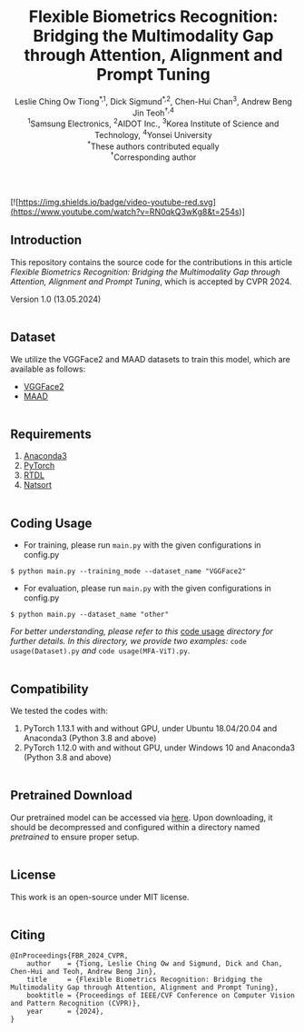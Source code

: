 <h1 align="center">
  Flexible Biometrics Recognition: Bridging the Multimodality Gap through Attention, Alignment and Prompt Tuning
</h1>
<p align="center">
  Leslie Ching Ow Tiong<sup>*,1</sup>,  Dick Sigmund<sup>*,2</sup>, Chen-Hui Chan<sup>3</sup>, Andrew Beng Jin Teoh<sup>&dagger;,4</sup>
  <br/>
  <sup>1</sup>Samsung Electronics,  <sup>2</sup>AIDOT Inc., <sup>3</sup>Korea Institute of Science and Technology, <sup>4</sup>Yonsei University
  <br/>
  <sup>*</sup>These authors contributed equally
  <br/>
  <sup>&dagger;</sup>Corresponding author
  <br/><br/>
</p>
<br/>

[![https://img.shields.io/badge/video-youtube-red.svg](<https://www.youtube.com/watch?v=RN0qkQ3wKg8&t=254s>)]


## Introduction
This repository contains the source code for the contributions in this article _Flexible Biometrics Recognition: Bridging the Multimodality Gap through Attention, Alignment and Prompt Tuning_, which is accepted by CVPR 2024.

Version 1.0 (13.05.2024)
<br/> <br/>

## Dataset
We utilize the VGGFace2 and MAAD datasets to train this model, which are available as follows:
- [VGGFace2](https://www.robots.ox.ac.uk/~vgg/data/vgg_face2/)
- [MAAD](https://github.com/pterhoer/MAAD-Face)
<br> <br>

## Requirements
  1) [Anaconda3](https://www.anaconda.com/download)
  2) [PyTorch](https://pytorch.org/get-started/locally)
  3) [RTDL](https://pypi.org/project/rtdl)
  4) [Natsort](https://pypi.org/project/natsort)
<br/> <br/>

## Coding Usage
- For training, please run `main.py` with the given configurations in config.py
```shell
$ python main.py --training_mode --dataset_name "VGGFace2"
```

- For evaluation, please run `main.py` with the given configurations in config.py
```shell
$ python main.py --dataset_name "other"
```

_For better understanding, please refer to this_ [code usage](code%20usage) _directory for further details. In this directory, we provide two examples:_ `code usage(Dataset).py` _and_ `code usage(MFA-ViT).py`. 
<br/> <br/>

## Compatibility
We tested the codes with:
  1) PyTorch 1.13.1 with and without GPU, under Ubuntu 18.04/20.04 and Anaconda3 (Python 3.8 and above)
  2) PyTorch 1.12.0 with and without GPU, under Windows 10 and Anaconda3 (Python 3.8 and above)
<br> <br>

## Pretrained Download
Our pretrained model can be accessed via [here](https://drive.google.com/drive/folders/1aX_UBGZN_as84h5Ioq42JC_zAjwa4uDw?usp=sharing). Upon downloading, it should be decompressed and configured within a directory named _pretrained_ to ensure proper setup.
<br/> <br/>

## License
This work is an open-source under MIT license.
<br/> <br/>

## Citing
```
@InProceedings{FBR_2024_CVPR,
    author    = {Tiong, Leslie Ching Ow and Sigmund, Dick and Chan, Chen-Hui and Teoh, Andrew Beng Jin},
    title     = {Flexible Biometrics Recognition: Bridging the Multimodality Gap through Attention, Alignment and Prompt Tuning},
    booktitle = {Proceedings of IEEE/CVF Conference on Computer Vision and Pattern Recognition (CVPR)},
    year      = {2024},
}
```
